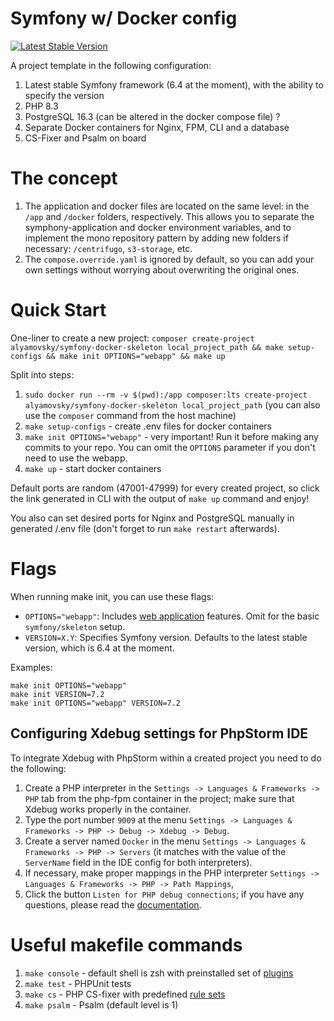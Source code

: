 # Symfony w/ Docker config

[![Latest Stable Version](https://poser.pugx.org/alyamovsky/symfony-docker-skeleton/version.svg)](https://packagist.org/packages/alyamovsky/symfony-docker-skeleton)

A project template in the following configuration:
1. Latest stable Symfony framework (6.4 at the moment), with the ability to specify the version
2. PHP 8.3
3. PostgreSQL 16.3 (can be altered in the docker compose file) ?
4. Separate Docker containers for Nginx, FPM, CLI and a database
5. CS-Fixer and Psalm on board

# The concept

1. The application and docker files are located on the same level: in the `/app` and `/docker` folders, respectively. 
   This allows you to separate the symphony-application and docker environment variables, and to implement the mono 
   repository pattern by adding new folders if necessary: `/centrifugo`, `s3-storage`, etc.
2. The `compose.override.yaml` is ignored by default, so you can add your own settings without worrying about overwriting the original ones.

# Quick Start
One-liner to create a new project: `composer create-project alyamovsky/symfony-docker-skeleton local_project_path && make setup-configs && make init OPTIONS="webapp" && make up`

Split into steps:
1. `sudo docker run --rm -v $(pwd):/app composer:lts create-project alyamovsky/symfony-docker-skeleton local_project_path` (you can also use the `composer` command from the host machine)
2. `make setup-configs` - create .env files for docker containers
3. `make init OPTIONS="webapp"` - very important! Run it before making any commits to your repo. You can omit the `OPTIONS` parameter if you don't need to use the webapp.
4. `make up` - start docker containers 

Default ports are random (47001-47999) for every created project, so click the link generated in CLI with the output of `make up` command and enjoy!

You also can set desired ports for Nginx and PostgreSQL manually in generated /.env file (don't forget to run `make restart` afterwards).

# Flags
When running make init, you can use these flags:

* `OPTIONS="webapp"`: Includes [web application](https://symfony.com/doc/current/setup.html#creating-symfony-applications) features. Omit for the basic `symfony/skeleton` setup.
* `VERSION=X.Y`: Specifies Symfony version. Defaults to the latest stable version, which is 6.4 at the moment.

Examples:
```
make init OPTIONS="webapp"
make init VERSION=7.2
make init OPTIONS="webapp" VERSION=7.2
```

## Configuring Xdebug settings for PhpStorm IDE

To integrate Xdebug with PhpStorm within a created project you need to do the following:
1. Create a PHP interpreter in the `Settings -> Languages & Frameworks -> PHP` tab from the php-fpm container in the project; make sure that Xdebug works properly in the container.
2. Type the port number `9009` at the menu `Settings -> Languages & Frameworks -> PHP -> Debug -> Xdebug -> Debug`.
3. Create a server named `Docker` in the menu `Settings -> Languages & Frameworks -> PHP -> Servers` (it matches with the value of the `ServerName` field in the IDE config for both interpreters).
4. If necessary, make proper mappings in the PHP interpreter `Settings -> Languages & Frameworks -> PHP -> Path Mappings`,
5. Click the button `Listen for PHP debug connections`; if you have any questions, please read the [documentation](https://www.jetbrains.com/help/phpstorm/debugging-with-phpstorm-ultimate-guide.html).

# Useful makefile commands

1. `make console` - default shell is zsh with preinstalled set of [plugins](https://github.com/alyamovsky/symfony-docker-website-skeleton/blob/main/docker/configs/dev/php-cli/.zshrc)
2. `make test` - PHPUnit tests
3. `make cs` - PHP CS-fixer with predefined [rule sets](https://github.com/alyamovsky/symfony-docker-website-skeleton/blob/main/app/.php_cs.dist) 
4. `make psalm` - Psalm (default level is 1)